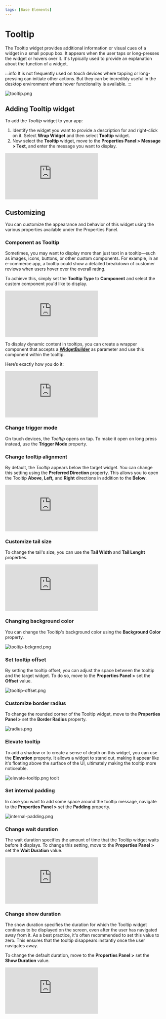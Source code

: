 ```yaml
---
tags: [Base Elements]
---
```


# Tooltip

The Tooltip widget provides additional information or visual cues of a widget in a small popup box. It appears when the user taps or long-presses the widget or hovers over it. It's typically used to provide an explanation about the function of a widget.

:::info
It is not frequently used on touch devices where tapping or long-pressing can initiate other actions. But they can be incredibly useful in the desktop environment where hover functionality is available.
:::

![tooltip.png](imgs/tooltip.png)

## Adding Tooltip widget

To add the *Tooltip* widget to your app:

1. Identify the widget you want to provide a description for and right-click on it. Select **Wrap 
Widget** and then select **Tooltip** widget.
2. Now select the **Tooltip** widget, move to the **Properties Panel > Message > Text**, and enter the message you want to display.

<div style={{
    position: 'relative',
    paddingBottom: 'calc(56.67989417989418% + 41px)', // Keeps the aspect ratio and additional padding
    height: 0,
    width: '100%'
}}>
    <iframe 
        src="https://demo.arcade.software/DKBr9UPnDliuVPrekbuW?embed&show_copy_link=true"
        title=""
        style={{
            position: 'absolute',
            top: 0,
            left: 0,
            width: '100%',
            height: '100%',
            colorScheme: 'light'
        }}
        frameborder="0"
        loading="lazy"
        webkitAllowFullScreen
        mozAllowFullScreen
        allowFullScreen
        allow="clipboard-write">
    </iframe>
</div>

## Customizing

You can customize the appearance and behavior of this widget using the various properties 
available under the Properties Panel.

### Component as Tooltip

Sometimes, you may want to display more than just text in a tooltip—such as images, icons, buttons, or other custom components. For example, in an e-commerce app, a tooltip could show a detailed breakdown of customer reviews when users hover over the overall rating.

To achieve this, simply set the **Tooltip Type** to **Component** and select the custom component you'd like to display.

<div style={{
    position: 'relative',
    paddingBottom: 'calc(56.67989417989418% + 41px)', // Keeps the aspect ratio and additional padding
    height: 0,
    width: '100%'}}>
    <iframe 
        src="https://demo.arcade.software/jnFUZZQ9pmCH5vgvhVVA?embed&show_copy_link=true"
        title=""
        style={{
            position: 'absolute',
            top: 0,
            left: 0,
            width: '100%',
            height: '100%',
            colorScheme: 'light'
        }}
        frameborder="0"
        loading="lazy"
        webkitAllowFullScreen
        mozAllowFullScreen
        allowFullScreen
        allow="clipboard-write">
    </iframe>
</div>
<p></p>

To display dynamic content in tooltips, you can create a wrapper component that accepts a [**WidgetBuilder**](../../components/widget-builder-parameters.md) as parameter and use this component within the tooltip.

Here’s exactly how you do it:

<div style={{
    position: 'relative',
    paddingBottom: 'calc(56.67989417989418% + 41px)', // Keeps the aspect ratio and additional padding
    height: 0,
    width: '100%'}}>
    <iframe 
        src="https://demo.arcade.software/vFDY8DNskFzGWKFFmlM4?embed&show_copy_link=true"
        title=""
        style={{
            position: 'absolute',
            top: 0,
            left: 0,
            width: '100%',
            height: '100%',
            colorScheme: 'light'
        }}
        frameborder="0"
        loading="lazy"
        webkitAllowFullScreen
        mozAllowFullScreen
        allowFullScreen
        allow="clipboard-write">
    </iframe>
</div>
<p></p>

### Change trigger mode

On touch devices, the *Tooltip* opens on tap. To make it open on long press instead, use the **Trigger Mode** property.

### Change tooltip alignment

By default, the *Tooltip* appears below the target widget. You can change this setting using the **Preferred Direction** property. This allows you to open the Tooltip **Above**, **Left,** and **Right** directions in addition to the **Below**.

<div style={{
    position: 'relative',
    paddingBottom: 'calc(56.67989417989418% + 41px)', // Keeps the aspect ratio and additional padding
    height: 0,
    width: '100%'
}}>
    <iframe 
        src="https://demo.arcade.software/m3AvKjAFREonuvITk9Sw?embed&show_copy_link=true"
        title=""
        style={{
            position: 'absolute',
            top: 0,
            left: 0,
            width: '100%',
            height: '100%',
            colorScheme: 'light'
        }}
        frameborder="0"
        loading="lazy"
        webkitAllowFullScreen
        mozAllowFullScreen
        allowFullScreen
        allow="clipboard-write">
    </iframe>
</div>

<p></p>

### Customize tail size

To change the tail's size, you can use the **Tail Width** and **Tail Lenght** properties.

<div style={{
    position: 'relative',
    paddingBottom: 'calc(56.67989417989418% + 41px)', // Keeps the aspect ratio and additional padding
    height: 0,
    width: '100%'
}}>
    <iframe 
        src="https://demo.arcade.software/FjlmVtguwO4OjyB2BdtE?embed&show_copy_link=true"
        title=""
        style={{
            position: 'absolute',
            top: 0,
            left: 0,
            width: '100%',
            height: '100%',
            colorScheme: 'light'
        }}
        frameborder="0"
        loading="lazy"
        webkitAllowFullScreen
        mozAllowFullScreen
        allowFullScreen
        allow="clipboard-write">
    </iframe>
</div>

### Changing background color

You can change the Tooltip's background color using the **Background Color** property.

![tooltip-bckgrnd.png](imgs/tooltip-bckgrnd.png)

### Set tooltip offset

By setting the tooltip offset, you can adjust the space between the tooltip and the target widget. To do so, move to the **Properties Panel >** set the **Offset** value.

![tooltip-offset.png](imgs/tooltip-offset.png)

### Customize border radius

To change the rounded corner of the Tooltip widget, move to the **Properties Panel >** set the **Border Radius** property.

![radius.png](imgs/radius.png)

### Elevate tooltip

To add a shadow or to create a sense of depth on this widget, you can use the **Elevation** property. It allows a widget to stand out, making it appear like it's floating above the surface of the UI, ultimately making the tooltip more noticeable.

![elevate-tooltip.png](imgs/elevate-tooltip.png)
toolt
### Set internal padding

In case you want to add some space around the tooltip message, navigate to the **Properties Panel >** set the **Padding** property.

![internal-padding.png](imgs/internal-padding.png)

### Change wait duration

The wait duration specifies the amount of time that the Tooltip widget waits before it displays. To change this setting, move to the **Properties Panel >** set the **Wait Duration** value.

<div style={{
    position: 'relative',
    paddingBottom: 'calc(56.67989417989418% + 41px)', // Keeps the aspect ratio and additional padding
    height: 0,
    width: '100%'
}}>
    <iframe 
        src="https://demo.arcade.software/1QNwHqcvgzN1HGZRS1WT?embed&show_copy_link=true"
        title=""
        style={{
            position: 'absolute',
            top: 0,
            left: 0,
            width: '100%',
            height: '100%',
            colorScheme: 'light'
        }}
        frameborder="0"
        loading="lazy"
        webkitAllowFullScreen
        mozAllowFullScreen
        allowFullScreen
        allow="clipboard-write">
    </iframe>
</div>

### Change show duration

The show duration specifies the duration for which the Tooltip widget continues to be displayed on the screen, even after the user has navigated away from it. As a best practice, it's often recommended to set this value to zero. This ensures that the tooltip disappears instantly once the user navigates away.

To change the default duration, move to the **Properties Panel >** set the **Show Duration** value.

<div style={{
    position: 'relative',
    paddingBottom: 'calc(56.67989417989418% + 41px)', // Keeps the aspect ratio and additional padding
    height: 0,
    width: '100%'
}}>
    <iframe 
        src="https://demo.arcade.software/k3vqhFfHRAcDgcvzPVde?embed&show_copy_link=true"
        title=""
        style={{
            position: 'absolute',
            top: 0,
            left: 0,
            width: '100%',
            height: '100%',
            colorScheme: 'light'
        }}
        frameborder="0"
        loading="lazy"
        webkitAllowFullScreen
        mozAllowFullScreen
        allowFullScreen
        allow="clipboard-write">
    </iframe>
</div>